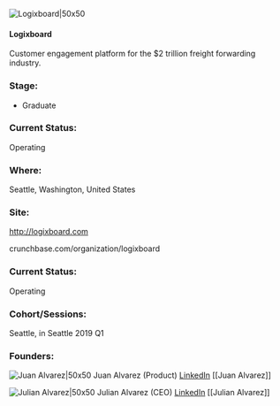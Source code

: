 

![Logixboard|50x50](https://apimg.techstars.com/connect/images/image_files/5c48b4b934a60d0335000098/original/Logixboard_Logo_Square.jpg)

#### Logixboard
Customer engagement platform for the $2 trillion freight forwarding industry.

### Stage: 
 - Graduate 

### Current Status: 
Operating

### Where:
Seattle, Washington, United States

### Site:
http://logixboard.com



crunchbase.com/organization/logixboard

### Current Status: 
Operating

### Cohort/Sessions: 
Seattle, in Seattle 2019 Q1

### Founders: 

![Juan Alvarez|50x50](https://apimg.techstars.com/connect/images/image_files/5c36623fa36c1118e4000032/original/File.jpg) Juan Alvarez (Product) [LinkedIn](https://linkedin.com/in/juan-alvarez-a22b4212a) [[Juan Alvarez]]

![Julian Alvarez|50x50](http://s3.amazonaws.com/ts-accel-connect-uploads/images/image_files/5c48b76f34a60d033500009e/original/Julian_Alvarez_CEO_Logixboard.jpg) Julian Alvarez (CEO) [LinkedIn](https://linkedin.com/in/julian-alvarez-751943126) [[Julian Alvarez]]


